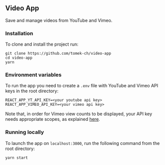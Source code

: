 ## Video App

Save and manage videos from YouTube and Vimeo.

### Installation

To clone and install the project run:

```
git clone https://github.com/tomek-ch/video-app
cd video-app
yarn
```

### Environment variables

To run the app you need to create a `.env` file with YouTube and Vimeo API keys in the root directory:

```
REACT_APP_YT_API_KEY=<your youtube api key>
REACT_APP_VIMEO_API_KEY=<your vimeo api key>
```

Note that, in order for Vimeo view counts to be displayed, your API key needs appropriate scopes, as explained [here](https://github.com/vimeo/vimeo.php/issues/209#issuecomment-617482744).

### Running locally

To launch the app on `localhost:3000`, run the following command from the root directory:

```
yarn start
```
